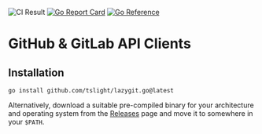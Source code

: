  ![CI Result](https://github.com/tslight/lazygit.go/actions/workflows/build.yml/badge.svg?event=push) [![Go Report Card](https://goreportcard.com/badge/github.com/tslight/lazygit.go)](https://goreportcard.com/report/github.com/tslight/lazygit.go) [![Go Reference](https://pkg.go.dev/badge/github.com/tslight/lazygit.go.svg)](https://pkg.go.dev/github.com/tslight/lazygit.go)
# GitHub & GitLab API Clients

## Installation

``` shell
go install github.com/tslight/lazygit.go@latest
```

Alternatively, download a suitable pre-compiled binary for your architecture
and operating system from the
[Releases](https://github.com/tslight/lazygit.go/releases) page and move it to
somewhere in your `$PATH`.
